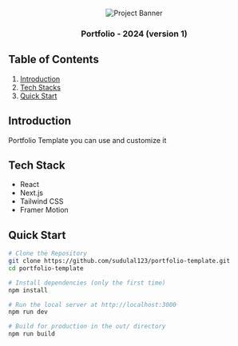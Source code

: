 <div align="center">
  <br />
    <a>
      <img src="" alt="Project Banner">
    </a>
  <br />
  <h3 align="center"> Portfolio - 2024 (version 1) </h3>
</div>

## <a name="table">Table of Contents</a>

1. [Introduction](#introduction)
2. [Tech Stacks](#tech-stacks)
3. [Quick Start](#quick-start)


## <a name="introduction"> Introduction </a>

Portfolio Template you can use and customize it

## <a name="tech-stacks"> Tech Stack </a>

- React
- Next.js
- Tailwind CSS
- Framer Motion

## <a name="quick-start"> Quick Start </a>

```bash
# Clone the Repository
git clone https://github.com/sudulal123/portfolio-template.git
cd portfolio-template

# Install dependencies (only the first time)
npm install

# Run the local server at http://localhost:3000
npm run dev

# Build for production in the out/ directory
npm run build
```
